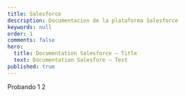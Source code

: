 ```yaml
---
title: Salesforce
description: Documentacion de la plataforma Salesforce
keywords: null
order: 1
comments: false
hero:
  title: Documentation Salesforce — Title
  text: Documentation Salesfore — Text
published: true
---
```


Probando 1 2
